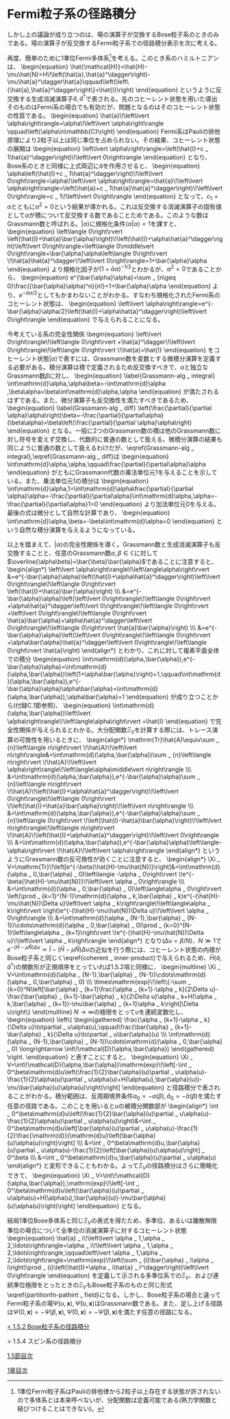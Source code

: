 # Fermi粒子系の径路積分
しかし上の議論が成り立つのは、場の演算子が交換するBose粒子系のときのみである。場の演算子が反交換するFermi粒子系での径路積分表示を次に考える。

再度、簡単のために1準位Fermi多体系[^1]を考える。このとき系のハミルトニアンは、
	\begin{equation}
		\hat{\mathcal{H}}=\hat{H}-\mu\hat{N}=H\\!\left(\hat{a},\hat{a}^\dagger\right)-\mu\hat{a}^\dagger\hat{a}\qquad\left(\left\\{\hat{a},\hat{a}^\dagger\right\\}=\hat{I}\right)
	\end{equation}
というように反交換する生成消滅演算子$\hat{a},\hat{a}^\dagger$で表される。先のコヒーレント状態を用いた導出そのものはFermi系の場合でも有効だが、問題となるのはそのコヒーレント状態の性質である。
	\begin{equation}
		\hat{a}\\!\left\lvert \alpha\right\rangle=\alpha\\!\left\lvert \alpha\right\rangle \qquad\left(\alpha\in\mathbb{C}\right)
	\end{equation}
Fermi系はPauliの排他原理により2粒子以上は同じ準位を占められない。その結果、コヒーレント状態の展開は
	\begin{equation}
		\left\lvert \alpha\right\rangle=\left(\hat{I}+c _ 1\hat{a}^\dagger\right)\\!\left\lvert 0\right\rangle
	\end{equation}
となり、Bose系のときと同様に上式両辺に$\hat{a}$を作用させると、
	\begin{equation}
		\alpha\left(\hat{I}+c _ 1\hat{a}^\dagger\right)\\!\left\lvert 0\right\rangle=\alpha\\!\left\lvert \alpha\right\rangle=\hat{a}\\!\left\lvert \alpha\right\rangle=\left(\hat{a}+c _ 1\hat{a}\hat{a}^\dagger\right)\\!\left\lvert 0\right\rangle=c _ 1\\!\left\lvert 0\right\rangle
	\end{equation}
となって、$c _ 1=\alpha$とともに$\alpha^2=0$という結果が導かれる。これは反交換する消滅演算子の固有値として$\alpha$が積について反交換する数であることためである。このような数はGrassmann数と呼ばれる。$\left\lvert \alpha\right\rangle$に規格化条件$\left\langle\alpha\middle\vert \alpha\right\rangle=1$を課すと、
	\begin{equation}
		\left\langle 0\right\rvert \left(\hat{I}+\hat{a}\bar{\alpha}\right)\\!\left(\hat{I}+\alpha\hat{a}^\dagger\right)\left\lvert 0\right\rangle=\left\langle 0\middle\vert 0\right\rangle+\bar{\alpha}\alpha\left\langle 0\right\rvert \\!\hat{a}\hat{a}^\dagger\\!\left\lvert 0\right\rangle=1+\bar{\alpha}\alpha
	\end{equation}
より規格化因子が$(1+\bar{\alpha}\alpha)^{-1/2}$とわかるが、$\alpha^2=0$であることから、
	\begin{equation}
		e^{\bar{\alpha}\alpha}=\sum _ {n\geq 0}\frac{(\bar{\alpha}\alpha)^n}{n!}=1+\bar{\alpha}\alpha
	\end{equation}
より、$e^{-\bar{\alpha}\alpha/2}$としてもかまわないことがわかる。すなわち規格化されたFermi系のコヒーレント状態は、
	\begin{equation}
		\left\lvert \alpha\right\rangle=e^{-\bar{\alpha}\alpha/2}\left(\hat{I}+\alpha\hat{a}^\dagger\right)\left\lvert 0\right\rangle
	\end{equation}
で与えられることになる。
			
今考えている系の完全性関係
	\begin{equation}
		\left\lvert 0\right\rangle\\!\left\langle 0\right\rvert +\hat{a}^\dagger\\!\left\lvert 0\right\rangle\\!\left\langle 0\right\rvert \\!\hat{a}=\hat{I}
	\end{equation}
をコヒーレント状態$\left\lvert \alpha\right\rangle$で表すには、Grassmann数を変数とする微積分演算を定義する必要がある。積分演算は積で定義されるため反交換すべきで、$\alpha$と独立なGrassmann数$\beta$に対し、
	\begin{equation}	\label{Grassmann-alg _ integral}
		\int\mathrm{d}\alpha\,\alpha\beta=-\int\mathrm{d}\alpha \,\beta\alpha=\beta\int\mathrm{d}\alpha\,\alpha
	\end{equation}
が満たされるはずである。また、微分演算子も反交換性を満たすべきであるため、
	\begin{equation}	\label{Grassmann-alg _ diff}
		\left(\frac{\partial}{\partial \alpha}\alpha\right)\beta=-\frac{\partial}{\partial\alpha}(\beta\alpha)=\beta\left(\frac{\partial}{\partial \alpha}\alpha\right)
	\end{equation}
となる。一般に2つのGrassmann数の積は他のGrassmann数に対し符号を変えず交換し、代数的に普通の数として扱える。微積分演算の結果も同じように普通の数として扱えるわけだが、\eqref{Grassmann-alg _ integral},\eqref{Grassmann-alg _ diff}は
	\begin{equation}
		\int\mathrm{d}\alpha\,\alpha,\qquad\frac{\partial}{\partial\alpha}\alpha
	\end{equation}
がともにGrassmann代数の乗法単位元$1$を与えることを示している。また、乗法単位元$1$の積分は
	\begin{equation}
		\int\mathrm{d}\alpha\,1=\int\mathrm{d}\alpha\frac{\partial}{\partial \alpha}\alpha=-\frac{\partial}{\partial\alpha}\int\mathrm{d}\alpha\,\alpha=-\frac{\partial}{\partial\alpha}1=0
	\end{equation}
より加法単位元$0$を与える。最後の式は微分として自然な計算であり、
	\begin{equation}
		\int\mathrm{d}\alpha\,\beta=-\beta\int\mathrm{d}\alpha=0
	\end{equation}
という自然な積分演算を与えるようになっている。

以上を踏まえて、$\left\lvert \alpha\right\rangle$の完全性関係を導く。Grassmann数と生成消滅演算子も反交換することと、任意のGrassmann数$\alpha,\beta\in\mathbb{C}$に対して$\overline{\alpha\beta}=\bar{\beta}\bar{\alpha}$であることに注意すると、
	\begin{align\*}
		\left\lvert \alpha\right\rangle\\!\left\langle\alpha\right\rvert &=e^{-\bar{\alpha}\alpha}\left(\hat{I}+\alpha\hat{a}^\dagger\right)\left\lvert 0\right\rangle\\!\left\langle 0\right\rvert \left(\hat{I}+\hat{a}\bar{\alpha}\right) \\\\\\
		&=e^{-\bar{\alpha}\alpha}\left(\left\lvert 0\right\rangle\\!\left\langle 0\right\rvert +\alpha\hat{a}^\dagger\left\lvert 0\right\rangle\\!\left\langle 0\right\rvert +\left\lvert 0\right\rangle\\!\left\langle 0\right\rvert \hat{a}\bar{\alpha}+\alpha\hat{a}^\dagger\left\lvert 0\right\rangle\\!\left\langle 0\right\rvert \hat{a}\bar{\alpha}\right) \\\\\\
		&=e^{-\bar{\alpha}\alpha}\left(\left\lvert 0\right\rangle\\!\left\langle 0\right\rvert +\alpha\bar{\alpha}\hat{a}^\dagger\left\lvert 0\right\rangle\\!\left\langle 0\right\rvert \hat{a}\right)
	\end{align\*}
とわかり、これに対して複素平面全体での積分
	\begin{equation}
		\int\mathrm{d}(\alpha,\bar{\alpha})\,e^{-\bar{\alpha}\alpha}=\int\mathrm{d}(\alpha,\bar{\alpha})\left(1+\alpha\bar{\alpha}\right)=1,\qquad\int\mathrm{d}(\alpha,\bar{\alpha})\,e^{-\bar{\alpha}\alpha}\alpha\bar{\alpha}=\int\mathrm{d}(\alpha,\bar{\alpha})\,\alpha\bar{\alpha}=1
	\end{equation}
が成り立つことから(付録C.1節参照)、
	\begin{equation}
		\int\mathrm{d}(\alpha,\bar{\alpha})\left\lvert \alpha\right\rangle\\!\left\langle\alpha\right\rvert =\hat{I}
	\end{equation}
で完全性関係が与えられるとわかる。大分配関数$\Xi _ V$を計算する際には、トレース演算の可換性を用いるときに、
	\begin{align\*}
		\mathrm{Tr}\hat{A}\equiv\sum _ {n}\left\langle n\right\rvert \\!\hat{A}\\!\left\lvert n\right\rangle&=\int\mathrm{d}(\alpha,\bar{\alpha})\sum _ {n}\left\langle n\right\rvert \\!\hat{A}\\!\left\lvert \alpha\right\rangle\\!\left\langle\alpha\middle\vert n\right\rangle \\\\\\
		&=\int\mathrm{d}(\alpha,\bar{\alpha})\,e^{-\bar{\alpha}\alpha}\sum _ {n}\left\langle n\right\rvert \\!\hat{A}\\!\left(\hat{I}+\alpha\hat{a}^\dagger\right)\\!\left\lvert 0\right\rangle\\!\left\langle 0\right\rvert \\!\left(\hat{I}+\hat{a}\bar{\alpha}\right)\\!\left\lvert n\right\rangle \\\\\\
		&=\int\mathrm{d}(\alpha,\bar{\alpha})\,e^{-\bar{\alpha}\alpha}\sum _ {n}\left\langle 0\right\rvert \\!\left(\hat{I}-\hat{a}\bar{\alpha}\right)\\!\left\lvert n\right\rangle\\!\left\langle n\right\rvert \\!\hat{A}\\!\left(\hat{I}+\alpha\hat{a}^\dagger\right)\\!\left\lvert 0\right\rangle \\\\\\
		&=\int\mathrm{d}(\alpha,\bar{\alpha})\,e^{-\bar{\alpha}\alpha}\left\langle-\alpha\right\rvert \\!\hat{A}\\!\left\lvert \alpha\right\rangle
	\end{align\*}
というようにGrassmann数の反可換性が効くことに注意すると、
	\begin{align\*}
		\Xi _ V=\mathrm{Tr}\\!\left[e^{-\beta(\hat{H}-\mu\hat{N})}\right]&=\int\mathrm{d}(\alpha _ 0,\bar{\alpha} _ 0)\left\langle -\alpha _ 0\right\rvert \\!e^{-\beta(\hat{H}-\mu\hat{N})}\\!\left\lvert \alpha _ 0\right\rangle \\\\\\
		&=\int\mathrm{d}(\alpha _ 0,\bar{\alpha} _ 0)\left\langle\alpha _ 0\right\rvert \left(\prod _ {k=1}^{N-1}\mathrm{d}(\alpha _ k,\bar{\alpha} _ k)e^{-(\hat{H}-\mu\hat{N})\Delta u}\left\lvert \alpha _ k\right\rangle\\!\left\langle\alpha _ k\right\rvert \right)e^{-(\hat{H}-\mu\hat{N})\Delta u}\\!\left\lvert \alpha _ 0\right\rangle \\\\\\
		&=\int\mathrm{d}(\alpha _ {N-1},\bar{\alpha} _ {N-1})\cdots\mathrm{d}(\alpha _ 0,\bar{\alpha} _ 0)\prod _ {k=0}^{N-1}\left\langle\alpha _ {k+1}\right\rvert \\!e^{-(\hat{H}-\mu\hat{N})\Delta u}\\!\left\lvert \alpha _ k\right\rangle
	\end{align\*}
となり$(\Delta u=\beta/N)$、$N\gg 1$で$e^{-(\hat{H}-\mu\hat{N})\Delta u}\simeq\hat{I}-(\hat{H}-\mu\hat{N})\Delta u$の近似を行う際には、コヒーレント状態の内積がBose粒子系と同じく\eqref{coherent _ inner-product}で与えられるため、$\hat{H}(\hat{a},\hat{a}^\dagger)$の関数形が正規順序をとっていれば1.5.2項と同様に、
	\begin{multline}
		\Xi _ V=\int\mathrm{d}(\alpha _ {N-1},\bar{\alpha} _ {N-1})\cdots\mathrm{d}(\alpha _ 0,\bar{\alpha} _ 0) \\\\\\
		\times\mathrm{exp}\\!\left\\{-\sum _ {k=0}^N\left[\bar{\alpha} _ {k+1}\frac{\alpha _ {k+1}-\alpha _ k}{2\Delta u}-\frac{\bar{\alpha} _ {k+1}-\bar{\alpha} _ k}{2\Delta u}\alpha _ k+H(\alpha _ k,\bar{\alpha} _ {k+1})-\mu\bar{\alpha} _ {k+1}\alpha _ k\right]\Delta u\right\\}
	\end{multline}
$N\to\infty$の極限をとって$u$を連続変数化し、
	\begin{equation}
		\left\\{
			\begin{gathered}
				\frac{\alpha _ {k+1}-\alpha _ k}{\Delta u}\to\partial _ u\alpha(u),\qquad\frac{\bar{\alpha} _ {k+1}-\bar{\alpha} _ k}{\Delta u}\to\partial _ u\bar{\alpha}(u) \\\\\\
				\int\mathrm{d}(\alpha _ {N-1},\bar{\alpha} _ {N-1})\cdots\mathrm{d}(\alpha _ 0,\bar{\alpha} _ 0) \longrightarrow \int\\!\mathcal{D}(\alpha,\bar{\alpha})
			\end{gathered}
		\right.
	\end{equation}
と表すことにすると、
	\begin{equation}
		\Xi _ V=\int\\!\mathcal{D}(\alpha,\bar{\alpha})\mathrm{exp}\\!\left[-\int _ 0^\beta\mathrm{d}u\left(\frac{1}{2}\bar{\alpha}(u)\partial _ u\alpha(u)-\frac{1}{2}\alpha(u)\partial _ u\alpha(u)+H(\alpha(u),\bar{\alpha}(u))-\mu\bar{\alpha}(u)\alpha(u)\right)\right]
	\end{equation}
と径路積分で表されることがわかる。積分範囲は、反周期境界条件$\alpha _ 0=-\alpha(\beta),\,\bar{\alpha} _ 0=-\bar{\alpha}(\beta)$を満たす任意の径路である。このことを用いると$u$の被積分関数部が
	\begin{align\*}
		\int _ 0^\beta\mathrm{d}u\left(\frac{1}{2}\bar{\alpha}(u)\partial _ u\alpha(u)-\frac{1}{2}\alpha(u)\partial _ u\alpha(u)\right)&=\int _ 0^\beta\mathrm{d}u\left[\bar{\alpha}(u)\partial _ u\alpha(u)-\frac{1}{2}\frac{\mathrm{d}}{\mathrm{d}u}\left(\bar{\alpha}(u)\alpha(u)\right)\right] \\\\\\
		&=\int _ 0^\beta\mathrm{d}u\,\bar{\alpha}(u)\partial _ u\alpha(u)-\frac{1}{2}\left[\bar{\alpha}(u)\alpha(u)\right] _ 0^\beta \\\\\\
		&=\int _ 0^\beta\mathrm{d}u\,\bar{\alpha}(u)\partial _ u\alpha(u)
	\end{align\*}
と変形できることもわかる。よって$\Xi _ V$の径路積分はさらに簡略化できて、
	\begin{equation}
		\Xi _ V=\int\\!\mathcal{D}(\alpha,\bar{\alpha})\,\mathrm{exp}\\!\left[-\int _ 0^\beta\mathrm{d}u\left(\bar{\alpha}(u)\partial _ u\alpha(u)+H(\alpha(u),\bar{\alpha}(u))-\mu\bar{\alpha}(u)\alpha(u)\right)\right]
	\end{equation}
となる。

結局1準位Bose多体系と同じ$\Xi _ V$の表式を得たため、多準位、あるいは離散無限準位の場合について全準位の消滅演算子に対するコヒーレント状態
	\begin{equation}
		\hat{a} _ i\\!\left\lvert \alpha _ 1,\alpha _ 2,\ldots\right\rangle=\alpha _ i\\!\left\lvert \alpha _ 1,\alpha _ 2,\ldots\right\rangle,\qquad\left\lvert \alpha _ 1,\alpha _ 2,\ldots\right\rangle=\mathrm{exp}\\!\left(\sum _ {i}\bar{\alpha} _ i\alpha _ i\right)\prod _ {i}\left(\hat{I}+\alpha _ i\hat{a} _ i^\dagger\right)\left\lvert 0\right\rangle
	\end{equation}
を定義して示される多準位系での$\Xi _ V$、および連続準位極限をとったときの$\Xi _ V$もBose粒子系のものと同じ形式\eqref{partitionfn-pathint _ field}になる。しかし、Bose粒子系の場合と違ってFermi粒子系の場$\Psi(u,\boldsymbol{x}),\bar{\Psi}(u,\boldsymbol{x})$はGrassmann数である。また、足し上げる径路は$\Psi(0,\boldsymbol{x})=-\Psi(\beta,\boldsymbol{x}),\,\bar{\Psi}(0,\boldsymbol{x})=-\bar{\Psi}(\beta,\boldsymbol{x})$を満たす任意の径路になる。

[^1]: 1準位Fermi粒子系はPauliの排他律から2粒子以上存在する状態が許されないので多体系とは本来呼べないが、分配関数は定義可能である(熱力学関数と結びつけることはできない)。

[\< 1.5.2 Bose粒子系の径路積分](https://pr440.github.io/manybody-qm/Sec1-5-2)

\> 1.5.4 スピン系の径路積分

[1.5節目次](https://pr440.github.io/manybody-qm/Sec1-5)

[1章目次](https://pr440.github.io/manybody-qm/Chap1)